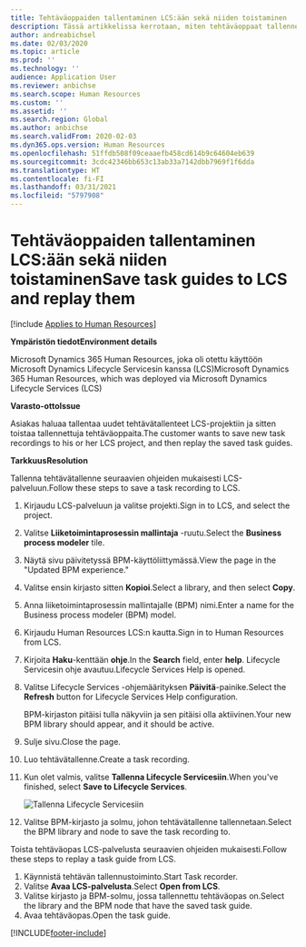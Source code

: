 ```yaml
---
title: Tehtäväoppaiden tallentaminen LCS:ään sekä niiden toistaminen
description: Tässä artikkelissa kerrotaan, miten tehtäväoppaat tallennetaan Microsoft Dynamics Lifecycle Servicesiin (LCS) ja miten niitä toistetaan.
author: andreabichsel
ms.date: 02/03/2020
ms.topic: article
ms.prod: ''
ms.technology: ''
audience: Application User
ms.reviewer: anbichse
ms.search.scope: Human Resources
ms.custom: ''
ms.assetid: ''
ms.search.region: Global
ms.author: anbichse
ms.search.validFrom: 2020-02-03
ms.dyn365.ops.version: Human Resources
ms.openlocfilehash: 51ffdb508f09ceaaefb458cd614b9c64604eb639
ms.sourcegitcommit: 3cdc42346bb653c13ab33a7142dbb7969f1f6dda
ms.translationtype: HT
ms.contentlocale: fi-FI
ms.lasthandoff: 03/31/2021
ms.locfileid: "5797908"
---
```

# <a name="save-task-guides-to-lcs-and-replay-them"></a><span data-ttu-id="9af92-103">Tehtäväoppaiden tallentaminen LCS:ään sekä niiden toistaminen</span><span class="sxs-lookup"><span data-stu-id="9af92-103">Save task guides to LCS and replay them</span></span>

[!include [Applies to Human Resources](../includes/applies-to-hr.md)]

<span data-ttu-id="9af92-104">**Ympäristön tiedot**</span><span class="sxs-lookup"><span data-stu-id="9af92-104">**Environment details**</span></span> 

<span data-ttu-id="9af92-105">Microsoft Dynamics 365 Human Resources, joka oli otettu käyttöön Microsoft Dynamics Lifecycle Servicesin kanssa (LCS)</span><span class="sxs-lookup"><span data-stu-id="9af92-105">Microsoft Dynamics 365 Human Resources, which was deployed via Microsoft Dynamics Lifecycle Services (LCS)</span></span>

<span data-ttu-id="9af92-106">**Varasto-otto**</span><span class="sxs-lookup"><span data-stu-id="9af92-106">**Issue**</span></span>

<span data-ttu-id="9af92-107">Asiakas haluaa tallentaa uudet tehtävätallenteet LCS-projektiin ja sitten toistaa tallennettuja tehtäväoppaita.</span><span class="sxs-lookup"><span data-stu-id="9af92-107">The customer wants to save new task recordings to his or her LCS project, and then replay the saved task guides.</span></span>

<span data-ttu-id="9af92-108">**Tarkkuus**</span><span class="sxs-lookup"><span data-stu-id="9af92-108">**Resolution**</span></span>

<span data-ttu-id="9af92-109">Tallenna tehtävätallenne seuraavien ohjeiden mukaisesti LCS-palveluun.</span><span class="sxs-lookup"><span data-stu-id="9af92-109">Follow these steps to save a task recording to LCS.</span></span>

1. <span data-ttu-id="9af92-110">Kirjaudu LCS-palveluun ja valitse projekti.</span><span class="sxs-lookup"><span data-stu-id="9af92-110">Sign in to LCS, and select the project.</span></span>
2. <span data-ttu-id="9af92-111">Valitse **Liiketoimintaprosessin mallintaja** -ruutu.</span><span class="sxs-lookup"><span data-stu-id="9af92-111">Select the **Business process modeler** tile.</span></span>
3. <span data-ttu-id="9af92-112">Näytä sivu päivitetyssä BPM-käyttöliittymässä.</span><span class="sxs-lookup"><span data-stu-id="9af92-112">View the page in the "Updated BPM experience."</span></span>
4. <span data-ttu-id="9af92-113">Valitse ensin kirjasto sitten **Kopioi**.</span><span class="sxs-lookup"><span data-stu-id="9af92-113">Select a library, and then select **Copy**.</span></span>
5. <span data-ttu-id="9af92-114">Anna liiketoimintaprosessin mallintajalle (BPM) nimi.</span><span class="sxs-lookup"><span data-stu-id="9af92-114">Enter a name for the Business process modeler (BPM) model.</span></span>
6. <span data-ttu-id="9af92-115">Kirjaudu Human Resources LCS:n kautta.</span><span class="sxs-lookup"><span data-stu-id="9af92-115">Sign in to Human Resources from LCS.</span></span>
7. <span data-ttu-id="9af92-116">Kirjoita **Haku**-kenttään **ohje**.</span><span class="sxs-lookup"><span data-stu-id="9af92-116">In the **Search** field, enter **help**.</span></span> <span data-ttu-id="9af92-117">Lifecycle Servicesin ohje avautuu.</span><span class="sxs-lookup"><span data-stu-id="9af92-117">Lifecycle Services Help is opened.</span></span>
8. <span data-ttu-id="9af92-118">Valitse Lifecycle Services -ohjemäärityksen **Päivitä**-painike.</span><span class="sxs-lookup"><span data-stu-id="9af92-118">Select the **Refresh** button for Lifecycle Services Help configuration.</span></span>

    <span data-ttu-id="9af92-119">BPM-kirjaston pitäisi tulla näkyviin ja sen pitäisi olla aktiivinen.</span><span class="sxs-lookup"><span data-stu-id="9af92-119">Your new BPM library should appear, and it should be active.</span></span>

9. <span data-ttu-id="9af92-120">Sulje sivu.</span><span class="sxs-lookup"><span data-stu-id="9af92-120">Close the page.</span></span>
10. <span data-ttu-id="9af92-121">Luo tehtävätallenne.</span><span class="sxs-lookup"><span data-stu-id="9af92-121">Create a task recording.</span></span>
11. <span data-ttu-id="9af92-122">Kun olet valmis, valitse **Tallenna Lifecycle Servicesiin**.</span><span class="sxs-lookup"><span data-stu-id="9af92-122">When you've finished, select **Save to Lifecycle Services**.</span></span>

    ![Tallenna Lifecycle Servicesiin](media/task-guides.png)

12. <span data-ttu-id="9af92-124">Valitse BPM-kirjasto ja solmu, johon tehtävätallenne tallennetaan.</span><span class="sxs-lookup"><span data-stu-id="9af92-124">Select the BPM library and node to save the task recording to.</span></span>

<span data-ttu-id="9af92-125">Toista tehtäväopas LCS-palvelusta seuraavien ohjeiden mukaisesti.</span><span class="sxs-lookup"><span data-stu-id="9af92-125">Follow these steps to replay a task guide from LCS.</span></span>

1. <span data-ttu-id="9af92-126">Käynnistä tehtävän tallennustoiminto.</span><span class="sxs-lookup"><span data-stu-id="9af92-126">Start Task recorder.</span></span>
2. <span data-ttu-id="9af92-127">Valitse **Avaa LCS-palvelusta**.</span><span class="sxs-lookup"><span data-stu-id="9af92-127">Select **Open from LCS**.</span></span>
3. <span data-ttu-id="9af92-128">Valitse kirjasto ja BPM-solmu, jossa tallennettu tehtäväopas on.</span><span class="sxs-lookup"><span data-stu-id="9af92-128">Select the library and the BPM node that have the saved task guide.</span></span>
4. <span data-ttu-id="9af92-129">Avaa tehtäväopas.</span><span class="sxs-lookup"><span data-stu-id="9af92-129">Open the task guide.</span></span>


[!INCLUDE[footer-include](../includes/footer-banner.md)]